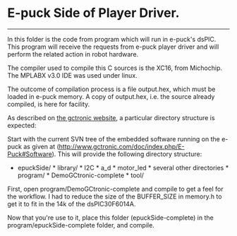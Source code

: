 # E-puck Side of Player Driver.
-----------------------------

In this folder is the code from program which will run in e-puck's dsPIC. This
program will receive the requests from e-puck player driver and will perform
the related action in robot hardware.

The compiler used to compile this C sources is the XC16, from
Michochip.  The MPLABX v3.0 IDE was used under linux.

The outcome of compilation process is a file output.hex, which must be loaded
in e-puck memory. A copy of output.hex, i.e. the source already compiled, is
here for facility.

As described on [the gctronic website](http://www.gctronic.com/doc/index.php/E-Puck#Library), a particular directory structure is expected:

Start with the current SVN tree of the embedded software running on the
e-puck as given at (http://www.gctronic.com/doc/index.php/E-Puck#Software).
This will provide the following directory structure:
* epuckSide/
	  * library/
	    * I2C
		* a_d
		* motor_led
		* several other directories 
	  * program/
	  	* DemoGCtronic-complete
	  * tool/

First, open program/DemoGCtronic-complete and compile to get a feel for the
workflow.  I had to reduce the size of the BUFFER\_SIZE in memory.h to get
it to fit in the 14k of the dsPIC30F6014A.

Now that you're use to it, place this folder (epuckSide-complete) in the
program/epuckSide-complete folder, and compile.
